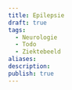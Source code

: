 ```yaml
---
title: Epilepsie
draft: true
tags:
  - Neurologie
  - Todo
  - Ziektebeeld
aliases: 
description: 
publish: true
---
```

